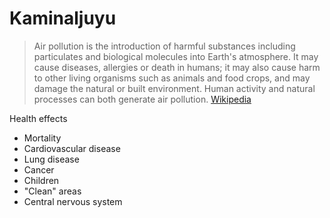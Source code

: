 # Kaminaljuyu

> Air pollution is the introduction of harmful substances including particulates and biological molecules into Earth's atmosphere. It may cause diseases, allergies or death in humans; it may also cause harm to other living organisms such as animals and food crops, and may damage the natural or built environment. Human activity and natural processes can both generate air pollution. [Wikipedia](https://en.wikipedia.org/wiki/Air_pollution)

Health effects

- Mortality
- Cardiovascular disease
- Lung disease
- Cancer
- Children
- "Clean" areas
- Central nervous system

